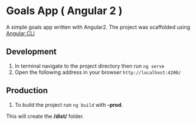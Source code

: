 # Goals App ( Angular 2 )

A simple goals app written with Angular2. The project was scaffolded using [Angular CLI](https://github.com/angular/angular-cli)

## Development

1. In terminal navigate to the project directory then run `ng serve`
2. Open the following address in your browser `http://localhost:4200/`

## Production

1. To build the project run `ng build` with **-prod**.

This will create the **/dist/** folder.
